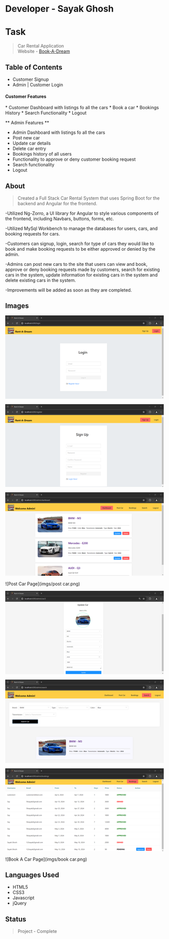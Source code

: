 # Developer - Sayak Ghosh

<h1>Task</h1>

> Car Rental Application <br/>
> Website - [Book-A-Dream](https://webdesigner-netizen.github.io/payment-gateway-integration/ "Saved Dreams Charity")

<h2>Table of Contents</h2>

* Customer Signup
* Admin | Customer Login

<h4>Customer Features</h4>
* Customer Dashboard with listings fo all the cars
* Book a car
* Bookings History
* Search Functionality
* Logout

** Admin Features **
* Admin Dashboard with listings fo all the cars
* Post new car 
* Update car details
* Delete car entry
* Bookings history of all users
* Functionality to approve or deny customer booking request
* Search functionality
* Logout

<h2>About</h2>

> Created a Full Stack Car Rental System that uses Spring Boot for the backend and Angular for the frontend.

-Utilized Ng-Zorro, a UI library for Angular to style various components of the frontend, including Navbars, buttons, forms, etc.

-Utilized MySql Workbench to manage the databases for users, cars, and booking requests for cars.

-Customers can signup, login, search for type of cars they would like to book and make booking requests to be either approved or denied by the admin.

-Admins can post new cars to the site that users can view and book, approve or deny booking requests made by customers, search for existing cars in the system, update information for existing cars in the system and delete existing cars in the system.

-Improvements will be added as soon as they are completed.

<h2>Images</h2>

![Login Page](imgs/login.png)

![SignUp Page](imgs/signup.png)

![Admin Dashboard](imgs/admin-dashboard.png)

![Post Car Page](imgs/post car.png)

![UIpdate Car Page](imgs/update.png)

![Search Car Page](imgs/search.png)

![Bookings History Page](imgs/bookings.png)

![Book A Car Page](imgs/book car.png)



<h2>Languages Used</h2>

* HTML5
* CSS3
* Javascript
* jQuery

<h2>Status</h2>

> Project - Complete
